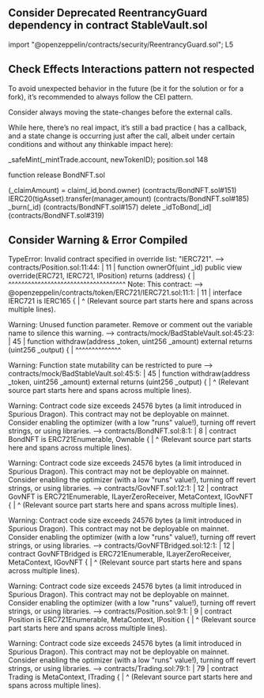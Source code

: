 ## Consider Deprecated  ReentrancyGuard dependency in contract StableVault.sol 
import "@openzeppelin/contracts/security/ReentrancyGuard.sol"; L5


## Check Effects Interactions pattern not respected
To avoid unexpected behavior in the future (be it for the solution or for a fork), it’s recommended to always follow the CEI pattern.

Consider always moving the state-changes before the external calls.

While here, there’s no real impact, it’s still a bad practice ( has a callback, and a state change is occurring just after the call, albeit under certain conditions and without any thinkable impact here):

 _safeMint(_mintTrade.account, newTokenID);  position.sol 148

function release BondNFT.sol

(_claimAmount) = claim(_id,bond.owner) (contracts/BondNFT.sol#151)
IERC20(tigAsset).transfer(manager,amount) (contracts/BondNFT.sol#185)
_burn(_id) (contracts/BondNFT.sol#157)
delete _idToBond[_id] (contracts/BondNFT.sol#319)

## Consider Warning & Error Compiled

 TypeError: Invalid contract specified in override list: "IERC721".
  --> contracts/Position.sol:11:44:
   |
11 |     function ownerOf(uint _id) public view override(ERC721, IERC721, IPosition) returns (address) {
   |                                            ^^^^^^^^^^^^^^^^^^^^^^^^^^^^^^^^^^^^
Note: This contract:
  --> @openzeppelin/contracts/token/ERC721/IERC721.sol:11:1:
   |
11 | interface IERC721 is IERC165 {
   | ^ (Relevant source part starts here and spans across multiple lines).

Warning: Unused function parameter. Remove or comment out the variable name to silence this warning.
  --> contracts/mock/BadStableVault.sol:45:23:
   |
45 |     function withdraw(address _token, uint256 _amount) external returns (uint256 _output) {
   |                       ^^^^^^^^^^^^^^


Warning: Function state mutability can be restricted to pure
  --> contracts/mock/BadStableVault.sol:45:5:
   |
45 |     function withdraw(address _token, uint256 _amount) external returns (uint256 _output) {
   |     ^ (Relevant source part starts here and spans across multiple lines).


Warning: Contract code size exceeds 24576 bytes (a limit introduced in Spurious Dragon). This contract may not be deployable on mainnet. Consider enabling the optimizer (with a low "runs" value!), turning off revert strings, or using libraries.
 --> contracts/BondNFT.sol:8:1:
  |
8 | contract BondNFT is ERC721Enumerable, Ownable {
  | ^ (Relevant source part starts here and spans across multiple lines).


Warning: Contract code size exceeds 24576 bytes (a limit introduced in Spurious Dragon). This contract may not be deployable on mainnet. Consider enabling the optimizer (with a low "runs" value!), turning off revert strings, or using libraries.
  --> contracts/GovNFT.sol:12:1:
   |
12 | contract GovNFT is ERC721Enumerable, ILayerZeroReceiver, MetaContext, IGovNFT {
   | ^ (Relevant source part starts here and spans across multiple lines).


Warning: Contract code size exceeds 24576 bytes (a limit introduced in Spurious Dragon). This contract may not be deployable on mainnet. Consider enabling the optimizer (with a low "runs" value!), turning off revert strings, or using libraries.
  --> contracts/GovNFTBridged.sol:12:1:
   |
12 | contract GovNFTBridged is ERC721Enumerable, ILayerZeroReceiver, MetaContext, IGovNFT {
   | ^ (Relevant source part starts here and spans across multiple lines).

Warning: Contract code size exceeds 24576 bytes (a limit introduced in Spurious Dragon). This contract may not be deployable on mainnet. Consider enabling the optimizer (with a low "runs" value!), turning off revert strings, or using libraries.
 --> contracts/Position.sol:9:1:
  |
9 | contract Position is ERC721Enumerable, MetaContext, IPosition {
  | ^ (Relevant source part starts here and spans across multiple lines).


Warning: Contract code size exceeds 24576 bytes (a limit introduced in Spurious Dragon). This contract may not be deployable on mainnet. Consider enabling the optimizer (with a low "runs" value!), turning off revert strings, or using libraries.
  --> contracts/Trading.sol:79:1:
   |
79 | contract Trading is MetaContext, ITrading {
   | ^ (Relevant source part starts here and spans across multiple lines).